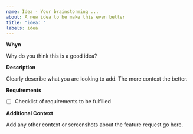 ```yaml
---
name: Idea - Your brainstorming ...
about: A new idea to be make this even better
title: "idea: "
labels: idea
---
```


**Whyn**

Why do you think this is a good idea?

**Description**

Clearly describe what you are looking to add. The more context the better.

**Requirements**

- [ ] Checklist of requirements to be fulfilled

**Additional Context**

Add any other context or screenshots about the feature request go here.
